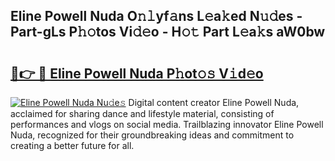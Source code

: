 ## Eline Powell Nuda O𝚗𝚕yf𝚊ns L𝚎a𝚔ed N𝚞𝚍es - Part-gLs P𝚑𝚘tos Vi𝚍𝚎o - H𝚘𝚝 Part L𝚎a𝚔s aW0bw

# <h2><a href="http://kf82dt.oniu.top/?m=Eline+Powell+Nuda">🔗👉 🔴 Eline Powell Nuda P𝚑ot𝚘𝚜 V𝚒d𝚎o</a></h2>

[![Eline Powell Nuda Nu𝚍e𝚜](https://i.imgur.com/0qMVB7G.gif)](http://kf82dt.oniu.top/?m=Eline+Powell+Nuda)
Digital content creator Eline Powell Nuda, acclaimed for sharing dance and lifestyle material, consisting of performances and vlogs on social media. Trailblazing innovator Eline Powell Nuda, recognized for their groundbreaking ideas and commitment to creating a better future for all.  
